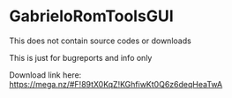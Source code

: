# GabrieloRomToolsGUI
This does not contain source codes or downloads

This is just for bugreports and info only

Download link here: https://mega.nz/#F!89tX0KqZ!KGhfiwKt0Q6z6deqHeaTwA
